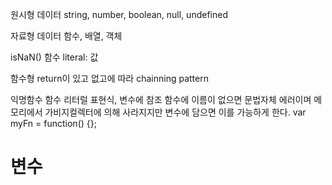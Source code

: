 원시형 데이터
string, number, boolean, null, undefined

자료형 데이터 
함수, 배열, 객체

isNaN() 함수 
literal: 값 

함수형 
return이 있고 없고에 따라 chainning pattern

익명함수
함수 리터럴 표현식, 변수에 참조
함수에 이름이 없으면 문법자체 에러이며 메모리에서 가비지컬렉터에 의해 사라지지만 변수에 담으면 이를 가능하게 한다.
var myFn = function() {};


# 변수


